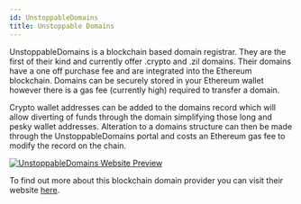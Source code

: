 ```yaml
---
id: UnstoppableDomains
title: Unstoppable Domains
---
```


UnstoppableDomains is a blockchain based domain registrar. They are the first of their kind and currently offer .crypto and .zil domains. Their domains have a one off purchase fee and are integrated into the Ethereum blockchain. Domains can be securely stored in your Ethereum wallet however there is a gas fee (currently high) required to transfer a domain.

Crypto wallet addresses can be added to the domains record which will allow diverting of funds through the domain simplifying those long and pesky wallet addresses. Alteration to a domains structure can then be made through the UnstoppableDomains portal and costs an Ethereum gas fee to modify the record on the chain.

[<img alt="UnstoppableDomains Website Preview" src="/img/UnstoppableDomains.png" />](https://unstoppabledomains.com/)

To find out more about this blockchain domain provider you can visit their website [here](https://unstoppabledomains.com/).